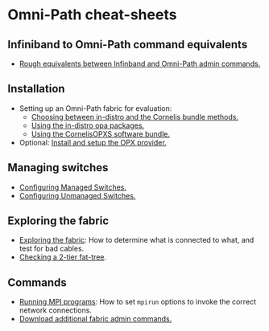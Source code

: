 # Omni-Path cheat-sheets

## Infiniband to Omni-Path command equivalents
- [Rough equivalents between Infinband and Omni-Path admin commands.](IB_vs_OPA_Commands.pdf)
## Installation
- Setting up an Omni-Path fabric for evaluation:
  - [Choosing between in-distro and the Cornelis bundle methods.](InDistro-vs-Bundle.md)
  - [Using the in-distro opa packages.](BriefInstallAndTest_In-Distro.md)
  - [Using the CornelisOPXS software bundle.](BriefInstallAndTest.md)
- Optional: [Install and setup the OPX provider.](OPX_AppNote.md)
## Managing switches
- [Configuring Managed Switches.](Config_ManagedSwitches.md)
- [Configuring Unmanaged Switches.](Config_UnmanagedSwitches.md)
## Exploring the fabric
- [Exploring the fabric](FabricExplore.md): How to determine what is connected to what, and test for bad cables.
- [Checking a 2-tier fat-tree](TreeAnalysis.md).
## Commands
- [Running MPI programs](Running_MPI_Applications.md): How to set ```mpirun``` options to invoke the correct network connections.
- [Download additional fabric admin commands.](https://github.com/andrew01144/OpaAdminScripts)


